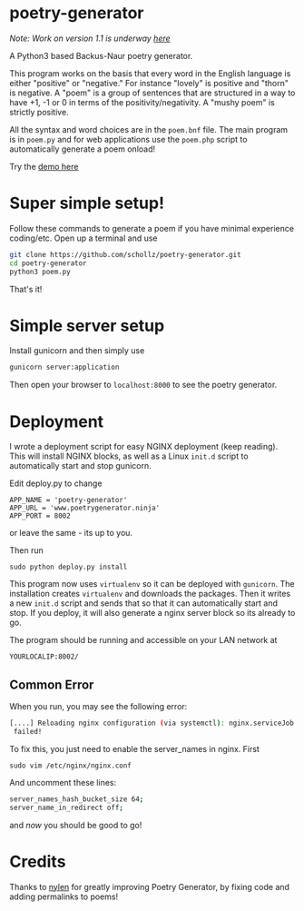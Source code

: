 # poetry-generator

_Note: Work on version 1.1 is underway [here](https://github.com/schollz/poetry-generator/tree/1.1)_

A Python3 based Backus-Naur poetry generator.

This program works on the basis that every word in the English language is either "positive" or "negative." For instance "lovely" is positive and "thorn" is negative. A "poem" is a group of sentences that are structured in a way to have +1, -1 or 0 in terms of the positivity/negativity.  A "mushy poem" is strictly positive.

All the syntax and word choices are in the `poem.bnf` file. The main program is in `poem.py` and for web applications use the `poem.php` script to automatically generate a poem onload!

Try the [demo here](http://www.poetrygenerator.ninja)

# Super simple setup!
Follow these commands to generate a poem if you have minimal experience coding/etc. Open up a terminal and use

```bash
git clone https://github.com/schollz/poetry-generator.git
cd poetry-generator
python3 poem.py
```

That's it!

# Simple server setup
Install gunicorn and then simply use

```bash
gunicorn server:application
```

Then open your browser to `localhost:8000` to see the poetry generator.

# Deployment
I wrote a deployment script for easy NGINX deployment (keep reading). This will install NGINX blocks, as well as a Linux `init.d` script to automatically start and stop gunicorn.

Edit deploy.py to change

```
APP_NAME = 'poetry-generator'
APP_URL = 'www.poetrygenerator.ninja'
APP_PORT = 8002
```

or leave the same - its up to you.

Then run

```
sudo python deploy.py install
```

This program now uses `virtualenv` so it can be deployed with `gunicorn`. The installation creates `virtualenv` and downloads the packages. Then it writes a new `init.d` script and sends that so that it can automatically start and stop. If you deploy, it will also generate a nginx server block so its already to go.

The program should be running and accessible on your LAN network at

```
YOURLOCALIP:8002/
```

## Common Error
When you run, you may see the following error:

```bash
[....] Reloading nginx configuration (via systemctl): nginx.serviceJob for nginx.service failed. See 'systemctl status nginx.service' and 'journalctl -xn' for details.
 failed!
```

To fix this, you just need to enable the server_names in nginx. First

```
sudo vim /etc/nginx/nginx.conf
```

And uncomment these lines:

```bash
server_names_hash_bucket_size 64;
server_name_in_redirect off;
```

and _now_ you should be good to go!

# Credits
Thanks to [nylen](https://github.com/nylen) for greatly improving Poetry Generator, by fixing code and adding permalinks to poems!
